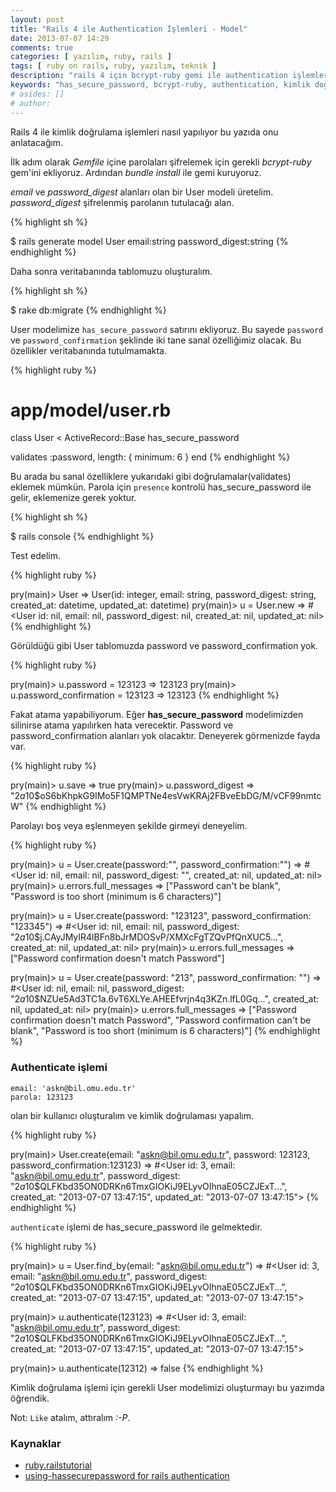 ```yaml
---
layout: post
title: "Rails 4 ile Authentication İşlemleri - Model"
date: 2013-07-07 14:29
comments: true
categories: [ yazılım, ruby, rails ]
tags: [ ruby on rails, ruby, yazılım, teknik ]
description: "rails 4 için bcrypt-ruby gemi ile authentication işlemleri"
keywords: "has_secure_password, bcrypt-ruby, authentication, kimlik doğrulama"
# asides: []
# author:
---
```

Rails 4 ile kimlik doğrulama işlemleri nasıl
yapılıyor bu yazıda onu anlatacağım.

<!-- more -->

İlk adım olarak *Gemfile* içine parolaları şifrelemek için gerekli *bcrypt-ruby* gem'ini ekliyoruz. Ardından *bundle install* ile gemi kuruyoruz.

*email* ve *password_digest* alanları olan bir User modeli
üretelim. *password_digest* şifrelenmiş parolanın tutulacağı alan.

{% highlight sh %}

$ rails generate model User email:string password_digest:string
{% endhighlight %}


Daha sonra veritabanında tablomuzu oluşturalım.

{% highlight sh %}

$ rake db:migrate
{% endhighlight %}

User modelimize `has_secure_password` satırını ekliyoruz. Bu sayede `password`
ve `password_confirmation` şeklinde iki tane sanal özelliğimiz olacak. Bu
özellikler veritabanında tutulmamakta.

{% highlight ruby %}
# app/model/user.rb
class User < ActiveRecord::Base
  has_secure_password

  validates :password, length: { minimum: 6 }
end
{% endhighlight %}

Bu arada bu sanal özelliklere yukarıdaki gibi doğrulamalar(validates) eklemek
mümkün. Parola için `presence` kontrolü has_secure_password ile gelir, eklemenize gerek
yoktur.

{% highlight sh %}

 $ rails console
{% endhighlight %}

Test edelim.

{% highlight ruby %}

pry(main)> User
=> User(id: integer, email: string, password_digest: string, created_at: datetime, updated_at: datetime)
pry(main)> u = User.new
=> #<User id: nil, email: nil, password_digest: nil, created_at: nil, updated_at: nil>
{% endhighlight %}

Görüldüğü gibi User tablomuzda password ve password_confirmation yok.

{% highlight ruby %}

pry(main)> u.password = 123123
=> 123123
pry(main)> u.password_confirmation = 123123
=> 123123
{% endhighlight %}

Fakat atama yapabiliyorum. Eğer **has_secure_password** modelimizden silinirse
atama yapılırken hata verecektir. Password ve password_confirmation alanları yok
olacaktır. Deneyerek görmenizde fayda var.

{% highlight ruby %}

pry(main)> u.save
=> true
pry(main)> u.password_digest
=> "$2a$10$oS6bKhpkG9IMo5F1QMPTNe4esVwKRAj2FBveEbDG/M/vCF99nmtcW"
{% endhighlight %}

Parolayı boş veya eşlenmeyen şekilde girmeyi deneyelim.

{% highlight ruby %}

pry(main)> u = User.create(password:"", password_confirmation:"")
=> #<User id: nil, email: nil, password_digest: "", created_at: nil, updated_at: nil>
pry(main)> u.errors.full_messages
=> ["Password can't be blank", "Password is too short (minimum is 6 characters)"]

pry(main)> u = User.create(password: "123123", password_confirmation: "123345")
=> #<User id: nil, email: nil, password_digest: "$2a$10$j.CAyJMyIR4lBFn8bJrMDOSvP/XMXcFgTZQvPfQnXUC5...", created_at: nil, updated_at: nil>
pry(main)> u.errors.full_messages
=> ["Password confirmation doesn't match Password"]

pry(main)> u = User.create(password: "213", password_confirmation: "")
=> #<User id: nil, email: nil, password_digest: "$2a$10$NZUe5Ad3TC1a.6vT6XLYe.AHEEfvrjn4q3KZn.lfL0Gq...", created_at: nil, updated_at: nil>
pry(main)> u.errors.full_messages
=> ["Password confirmation doesn't match Password",
"Password confirmation can't be blank",
"Password is too short (minimum is 6 characters)"]
{% endhighlight %}

### Authenticate işlemi

    email: 'askn@bil.omu.edu.tr'
    parola: 123123

olan bir kullanıcı oluşturalım ve kimlik doğrulaması yapalım.

{% highlight ruby %}

pry(main)> User.create(email: "askn@bil.omu.edu.tr", password: 123123, password_confirmation:123123)
=> #<User id: 3, email: "askn@bil.omu.edu.tr", password_digest: "$2a$10$QLFKbd35ON0DRKn6TmxGIOKiJ9ELyvOIhnaE05CZJExT...", created_at: "2013-07-07 13:47:15", updated_at: "2013-07-07 13:47:15">
{% endhighlight %}

`authenticate` işlemi de has_secure_password ile gelmektedir.

{% highlight ruby %}

pry(main)> u = User.find_by(email: "askn@bil.omu.edu.tr")
=> #<User id: 3, email: "askn@bil.omu.edu.tr", password_digest: "$2a$10$QLFKbd35ON0DRKn6TmxGIOKiJ9ELyvOIhnaE05CZJExT...", created_at: "2013-07-07 13:47:15", updated_at: "2013-07-07 13:47:15">

pry(main)> u.authenticate(123123)
=> #<User id: 3, email: "askn@bil.omu.edu.tr", password_digest: "$2a$10$QLFKbd35ON0DRKn6TmxGIOKiJ9ELyvOIhnaE05CZJExT...", created_at: "2013-07-07 13:47:15", updated_at: "2013-07-07 13:47:15">

pry(main)> u.authenticate(12312)
=> false
{% endhighlight %}


Kimlik doğrulama işlemi için gerekli User modelimizi oluşturmayı bu yazımda öğrendik.

Not: `Like` atalım, attıralım *:-P*.

### Kaynaklar

- [ruby.railstutorial](http://ruby.railstutorial.org/chapters/modeling-users?version=4.0#sec-adding_a_secure_password)
- [using-hassecurepassword for rails authentication](http://www.millwoodonline.co.uk/blog/using-hassecurepassword-for-rails-authentication)
